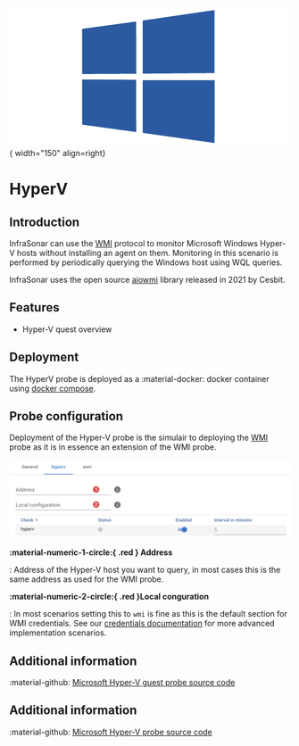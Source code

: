 ![wmi-probe](../../../images/probe_wmi.png){ width="150" align=right}

# HyperV

## Introduction

InfraSonar can use the [WMI](https://en.wikipedia.org/wiki/Windows_Management_Instrumentation) protocol to monitor Microsoft Windows Hyper-V hosts without installing an agent on them. Monitoring in this scenario is performed by periodically querying the Windows host using WQL queries.

InfraSonar uses the open source [aiowmi](https://github.com/cesbit/aiowmi) library released in 2021 by Cesbit.

## Features

* Hyper-V quest overview

## Deployment

The HyperV probe is deployed as a :material-docker: docker container using [docker compose](../appliance/docker_compose.md).

## Probe configuration

Deployment of the Hyper-V probe is the simulair to deploying the [WMI](index.md) probe as it is in essence an extension of the WMI probe.

![screenshot hypervguest config](../../../images/application_hyperv_config.png)

**:material-numeric-1-circle:{ .red } Address**

:   Address of the Hyper-V host you want to query, in most cases this is the same address as used for the WMI probe. 

**:material-numeric-2-circle:{ .red }Local conguration**

:   In most scenarios setting this to `wmi` is fine as this is the default section for WMI credentials. See our [credentials documentation](../appliance/credentials.md) for more advanced implementation scenarios.

## Additional information

:material-github: [Microsoft Hyper-V guest probe source code](https://github.com/infrasonar/hypervguest-probe)


## Additional information

:material-github: [Microsoft Hyper-V probe source code](https://github.com/infrasonar/hyperv-probe)









